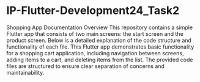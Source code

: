 # IP-Flutter-Development24_Task2
Shopping App Documentation
Overview
This repository contains a simple Flutter app that consists of two main screens: the start screen and the product screen. Below is a detailed explanation of the code structure and functionality of each file.
This Flutter app demonstrates basic functionality for a shopping cart application, including navigation between screens, adding items to a cart, and deleting items from the list. The provided code files are structured to ensure clear separation of concerns and maintainability.
